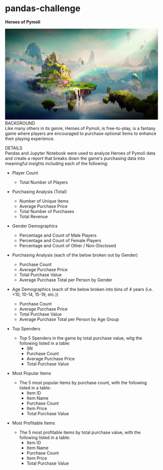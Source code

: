 # pandas-challenge
**Heroes of Pymoli**
<div style="text-align:center"><img src="static/images/Fantasy.png" width="1000" height="300"/></div>
BACKGROUND<br>
Like many others in its genre, Heroes of Pymoli, is free-to-play, is a fantasy game where players are encouraged to purchase optional items to enhance their playing experience.<br> 

DETAILS<br>
Pandas and Jupyter Notebook were used to analyze Heroes of Pymoli data and create a report that breaks down the game's purchasing data into meaningful insights including each of the following:

- Player Count
  - Total Number of Players<br>

- Purchasing Analysis (Total)
  - Number of Unique Items
  - Average Purchase Price
  - Total Number of Purchases
  - Total Revenue<br>

- Gender Demographics
  - Percentage and Count of Male Players
  - Percentage and Count of Female Players
  - Percentage and Count of Other / Non-Disclosed<br>

- Purchasing Analysis (each of the below broken out by Gender)
  - Purchase Count
  - Average Purchase Price
  - Total Purchase Value
  - Average Purchase Total per Person by Gender<br>

- Age Demographics (each of the below broken into bins of 4 years (i.e. <10, 10-14, 15-19, etc.))
  - Purchase Count
  - Average Purchase Price
  - Total Purchase Value
  - Average Purchase Total per Person by Age Group<br>

- Top Spenders
  - Top 5 Spenders in the game by total purchase value, witg the following listed in a table:
    - SN
    - Purchase Count
    - Average Purchase Price
    - Total Purchase Value<br>

- Most Popular Items
  - The 5 most popular items by purchase count, with the following listed in a table:
    - Item ID
    - Item Name
    - Purchase Count
    - Item Price
    - Total Purchase Value<br>

- Most Profitable Items
  - The 5 most profitable items by total purchase value, with the following listed in a table:
    - Item ID
    - Item Name
    - Purchase Count
    - Item Price
    - Total Purchase Value
